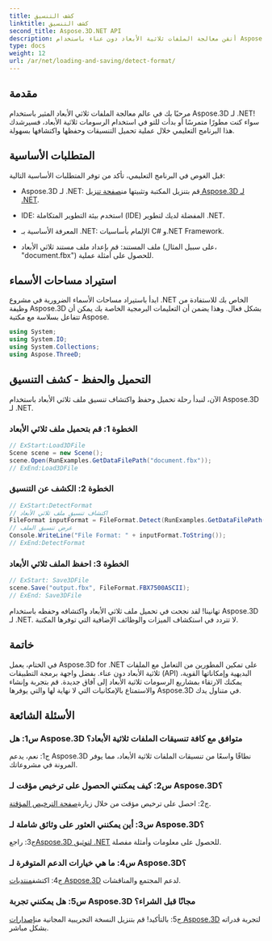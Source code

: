 ```yaml
---
title: كشف التنسيق
linktitle: كشف التنسيق
second_title: Aspose.3D.NET API
description: أتقن معالجة الملفات ثلاثية الأبعاد دون عناء باستخدام Aspose.3D لـ .NET. قم بتحميل التنسيقات وحفظها واكتشافها بسلاسة.
type: docs
weight: 12
url: /ar/net/loading-and-saving/detect-format/
---
```

## مقدمة

مرحبًا بك في عالم معالجة الملفات ثلاثي الأبعاد المثير باستخدام Aspose.3D لـ .NET! سواء كنت مطورًا متمرسًا أو بدأت للتو في استخدام الرسومات ثلاثية الأبعاد، فسيرشدك هذا البرنامج التعليمي خلال عملية تحميل التنسيقات وحفظها واكتشافها بسهولة.

## المتطلبات الأساسية

قبل الغوص في البرنامج التعليمي، تأكد من توفر المتطلبات الأساسية التالية:

-  Aspose.3D لـ .NET: قم بتنزيل المكتبة وتثبيتها من[صفحة تنزيل Aspose.3D لـ .NET](https://releases.aspose.com/3d/net/).

- IDE: استخدم بيئة التطوير المتكاملة (IDE) المفضلة لديك لتطوير .NET.

- المعرفة الأساسية بـ .NET: الإلمام بأساسيات C# و.NET Framework.

- ملف المستند: قم بإعداد ملف مستند ثلاثي الأبعاد (على سبيل المثال، "document.fbx") للحصول على أمثلة عملية.

## استيراد مساحات الأسماء

ابدأ باستيراد مساحات الأسماء الضرورية في مشروع .NET الخاص بك للاستفادة من وظيفة Aspose.3D بشكل فعال. وهذا يضمن أن التعليمات البرمجية الخاصة بك يمكن أن تتفاعل بسلاسة مع مكتبة Aspose.

```csharp
using System;
using System.IO;
using System.Collections;
using Aspose.ThreeD;
```

## التحميل والحفظ - كشف التنسيق

الآن، لنبدأ رحلة تحميل وحفظ واكتشاف تنسيق ملف ثلاثي الأبعاد باستخدام Aspose.3D لـ .NET.

### الخطوة 1: قم بتحميل ملف ثلاثي الأبعاد

```csharp
// ExStart:Load3DFile
Scene scene = new Scene();
scene.Open(RunExamples.GetDataFilePath("document.fbx"));
// ExEnd:Load3DFile
```

### الخطوة 2: الكشف عن التنسيق

```csharp
// ExStart:DetectFormat
// اكتشاف تنسيق ملف ثلاثي الأبعاد
FileFormat inputFormat = FileFormat.Detect(RunExamples.GetDataFilePath("document.fbx"));
// عرض تنسيق الملف
Console.WriteLine("File Format: " + inputFormat.ToString());
// ExEnd:DetectFormat
```

### الخطوة 3: احفظ الملف ثلاثي الأبعاد

```csharp
// ExStart: Save3DFile
scene.Save("output.fbx", FileFormat.FBX7500ASCII);
// ExEnd: Save3DFile
```

تهانينا! لقد نجحت في تحميل ملف ثلاثي الأبعاد واكتشافه وحفظه باستخدام Aspose.3D لـ .NET. لا تتردد في استكشاف الميزات والوظائف الإضافية التي توفرها المكتبة.

## خاتمة

في الختام، يعمل Aspose.3D for .NET على تمكين المطورين من التعامل مع الملفات ثلاثية الأبعاد دون عناء. بفضل واجهة برمجة التطبيقات (API) البديهية وإمكاناتها القوية، يمكنك الارتقاء بمشاريع الرسومات ثلاثية الأبعاد إلى آفاق جديدة. قم بتجربة وإنشاء والاستمتاع بالإمكانيات التي لا نهاية لها والتي يوفرها Aspose.3D في متناول يدك.

## الأسئلة الشائعة

### س1: هل Aspose.3D متوافق مع كافة تنسيقات الملفات ثلاثية الأبعاد؟

ج1: نعم، يدعم Aspose.3D نطاقًا واسعًا من تنسيقات الملفات ثلاثية الأبعاد، مما يوفر المرونة في مشروعاتك.

### س2: كيف يمكنني الحصول على ترخيص مؤقت لـ Aspose.3D؟

 ج2: احصل على ترخيص مؤقت من خلال زيارة[صفحة الترخيص المؤقتة](https://purchase.aspose.com/temporary-license/).

### س3: أين يمكنني العثور على وثائق شاملة لـ Aspose.3D؟

 ج3: راجع[Aspose.3D لتوثيق .NET](https://reference.aspose.com/3d/net/) للحصول على معلومات وأمثلة مفصلة.

### س4: ما هي خيارات الدعم المتوفرة لـ Aspose.3D؟

 ج4: اكتشف[منتديات Aspose.3D](https://forum.aspose.com/c/3d/18) لدعم المجتمع والمناقشات.

### س5: هل يمكنني تجربة Aspose.3D مجانًا قبل الشراء؟

 ج5: بالتأكيد! قم بتنزيل النسخة التجريبية المجانية من[إصدارات Aspose.3D](https://releases.aspose.com/) لتجربة قدراته بشكل مباشر.